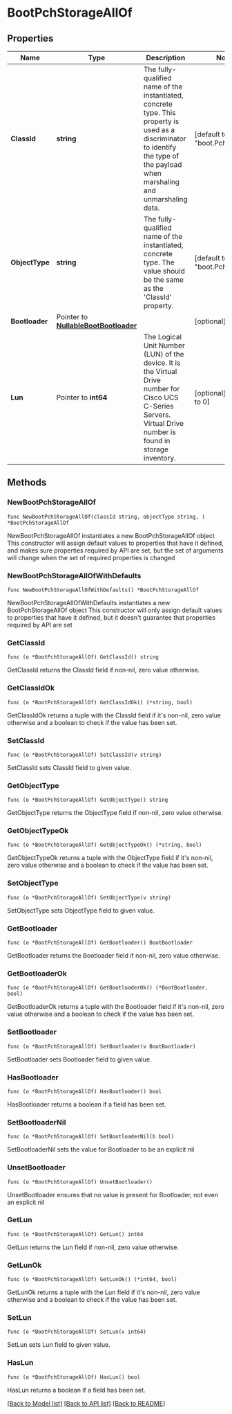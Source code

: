 # BootPchStorageAllOf

## Properties

Name | Type | Description | Notes
------------ | ------------- | ------------- | -------------
**ClassId** | **string** | The fully-qualified name of the instantiated, concrete type. This property is used as a discriminator to identify the type of the payload when marshaling and unmarshaling data. | [default to "boot.PchStorage"]
**ObjectType** | **string** | The fully-qualified name of the instantiated, concrete type. The value should be the same as the &#39;ClassId&#39; property. | [default to "boot.PchStorage"]
**Bootloader** | Pointer to [**NullableBootBootloader**](BootBootloader.md) |  | [optional] 
**Lun** | Pointer to **int64** | The Logical Unit Number (LUN) of the device. It is the Virtual Drive number for Cisco UCS C-Series Servers. Virtual Drive number is found in storage inventory. | [optional] [default to 0]

## Methods

### NewBootPchStorageAllOf

`func NewBootPchStorageAllOf(classId string, objectType string, ) *BootPchStorageAllOf`

NewBootPchStorageAllOf instantiates a new BootPchStorageAllOf object
This constructor will assign default values to properties that have it defined,
and makes sure properties required by API are set, but the set of arguments
will change when the set of required properties is changed

### NewBootPchStorageAllOfWithDefaults

`func NewBootPchStorageAllOfWithDefaults() *BootPchStorageAllOf`

NewBootPchStorageAllOfWithDefaults instantiates a new BootPchStorageAllOf object
This constructor will only assign default values to properties that have it defined,
but it doesn't guarantee that properties required by API are set

### GetClassId

`func (o *BootPchStorageAllOf) GetClassId() string`

GetClassId returns the ClassId field if non-nil, zero value otherwise.

### GetClassIdOk

`func (o *BootPchStorageAllOf) GetClassIdOk() (*string, bool)`

GetClassIdOk returns a tuple with the ClassId field if it's non-nil, zero value otherwise
and a boolean to check if the value has been set.

### SetClassId

`func (o *BootPchStorageAllOf) SetClassId(v string)`

SetClassId sets ClassId field to given value.


### GetObjectType

`func (o *BootPchStorageAllOf) GetObjectType() string`

GetObjectType returns the ObjectType field if non-nil, zero value otherwise.

### GetObjectTypeOk

`func (o *BootPchStorageAllOf) GetObjectTypeOk() (*string, bool)`

GetObjectTypeOk returns a tuple with the ObjectType field if it's non-nil, zero value otherwise
and a boolean to check if the value has been set.

### SetObjectType

`func (o *BootPchStorageAllOf) SetObjectType(v string)`

SetObjectType sets ObjectType field to given value.


### GetBootloader

`func (o *BootPchStorageAllOf) GetBootloader() BootBootloader`

GetBootloader returns the Bootloader field if non-nil, zero value otherwise.

### GetBootloaderOk

`func (o *BootPchStorageAllOf) GetBootloaderOk() (*BootBootloader, bool)`

GetBootloaderOk returns a tuple with the Bootloader field if it's non-nil, zero value otherwise
and a boolean to check if the value has been set.

### SetBootloader

`func (o *BootPchStorageAllOf) SetBootloader(v BootBootloader)`

SetBootloader sets Bootloader field to given value.

### HasBootloader

`func (o *BootPchStorageAllOf) HasBootloader() bool`

HasBootloader returns a boolean if a field has been set.

### SetBootloaderNil

`func (o *BootPchStorageAllOf) SetBootloaderNil(b bool)`

 SetBootloaderNil sets the value for Bootloader to be an explicit nil

### UnsetBootloader
`func (o *BootPchStorageAllOf) UnsetBootloader()`

UnsetBootloader ensures that no value is present for Bootloader, not even an explicit nil
### GetLun

`func (o *BootPchStorageAllOf) GetLun() int64`

GetLun returns the Lun field if non-nil, zero value otherwise.

### GetLunOk

`func (o *BootPchStorageAllOf) GetLunOk() (*int64, bool)`

GetLunOk returns a tuple with the Lun field if it's non-nil, zero value otherwise
and a boolean to check if the value has been set.

### SetLun

`func (o *BootPchStorageAllOf) SetLun(v int64)`

SetLun sets Lun field to given value.

### HasLun

`func (o *BootPchStorageAllOf) HasLun() bool`

HasLun returns a boolean if a field has been set.


[[Back to Model list]](../README.md#documentation-for-models) [[Back to API list]](../README.md#documentation-for-api-endpoints) [[Back to README]](../README.md)


